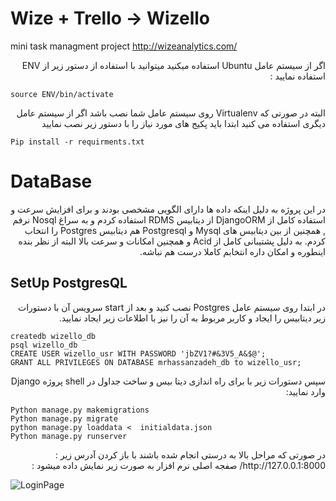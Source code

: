 # Wize + Trello -> Wizello 

mini task managment project http://wizeanalytics.com/

<div dir="rtl">
اگر از سیستم عامل Ubuntu استفاده میکنید میتوانید با استفاده از دستور زیر از ENV استفاده نمایید :
</div>

```source ENV/bin/activate```

<div dir="rtl">
البته در صورتی که Virtualenv روی سیستم عامل شما نصب باشد
اگر از سیستم عامل دیگری استفاده می کنید ابتدا باید پکیج های مورد نیاز را با دستور زیر نصب نمایید
</div>


```Pip install -r requirments.txt```


# DataBase
<div dir="rtl">
در این پروژه به دلیل اینکه داده ها دارای الگویی مشخصی بودند و برای افزایش سرعت و استفاده کامل از DjangoORM از دیتابیس RDMS استفاده کردم و به سراغ Nosql نرفم , همچنین از بین دیتابیس های Mysql و Postgresql هم دیتابیس Postgres را انتخاب کردم.
به دلیل پشتیبانی کامل از Acid و همچنین امکانات و سرعت بالا البته از نظر بنده اینطوره و امکان داره انتخابم کاملا درست هم نباشه.
</div>

## SetUp PostgresQL

<div dir="rtl">
در ابتدا روی سیستم عامل  Postgres نصب کنید و بعد از start سرویس آن با دستورات زیر دیتابیس را ایجاد و کاربر مربوط به آن را نیز با اطلاعات زیر ایجاد نمایید.
</div>

```
createdb wizello_db
psql wizello_db
CREATE USER wizello_usr WITH PASSWORD 'jbZV1?#&3V5_A&$@';
GRANT ALL PRIVILEGES ON DATABASE mrhassanzadeh_db to wizello_usr;
```

<div dir="rtl">
سپس دستورات زیر با برای راه اندازی دیتا بیس و ساخت جداول در shell پروژه ‌Django وارد نمایید:
</div>

```
Python manage.py makemigrations
Python manage.py migrate
python manage.py loaddata <  initialdata.json
Python manage.py runserver
```

<div dir="rtl">
در صورتی که مراحل بالا به درستی انجام شده باشند با باز کردن آدرس زیر :
http://127.0.0.1:8000/
صفجه اصلی نرم افزار به صورت زیر نمایش داده میشود :
</div>

![LoginPage](https://drive.google.com/open?id=1PMMfwEuqtSuzmkD256SSaug7p01NdAMa)
